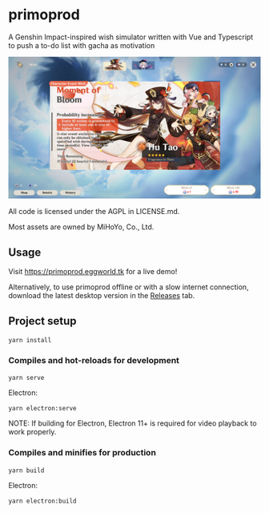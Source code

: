 # primoprod

A Genshin Impact-inspired wish simulator written with Vue and Typescript to push a to-do list with gacha as motivation

![](primoprod-demo.png)

All code is licensed under the AGPL in LICENSE.md.

Most assets are owned by MiHoYo, Co., Ltd.

## Usage

Visit https://primoprod.eggworld.tk for a live demo!

Alternatively, to use primoprod offline or with a slow internet connection, download the latest desktop version in the [Releases](https://github.com/potatoeggy/primoprod/releases/latest) tab.

## Project setup
```
yarn install
```

### Compiles and hot-reloads for development
```
yarn serve
```

Electron:
```
yarn electron:serve
```

NOTE: If building for Electron, Electron 11+ is required for video playback to work properly.

### Compiles and minifies for production
```
yarn build
```

Electron:
```
yarn electron:build
```
